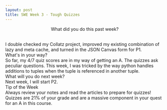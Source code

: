 ```yaml
---
layout: post
title: SWE Week 3 - Tough Quizzes
---
```


<p align="center">
What did you do this past week? 
</p><br/>
I double checked my Collatz project, improved my existing combination of lazy and meta cache, and turned in the JSON Canvas form for P1.

<br/>
What's in your way? 
<br/>
So far, my 4/7 quiz scores are in my way of getting an A. The quizzes ask peculiar questions. This week, I was tricked by the way python handles additions to tuples when the tuple is referenced in another tuple.

<br/>
What will you do next week?
<br/>
Next week, I will start P2.

<br/>
Tip of the Week
<br/>
Always review your notes and read the articles to prepare for quizzes! Quizzes are 21% of your grade and are a massive component in your quest for an A in this course. 


